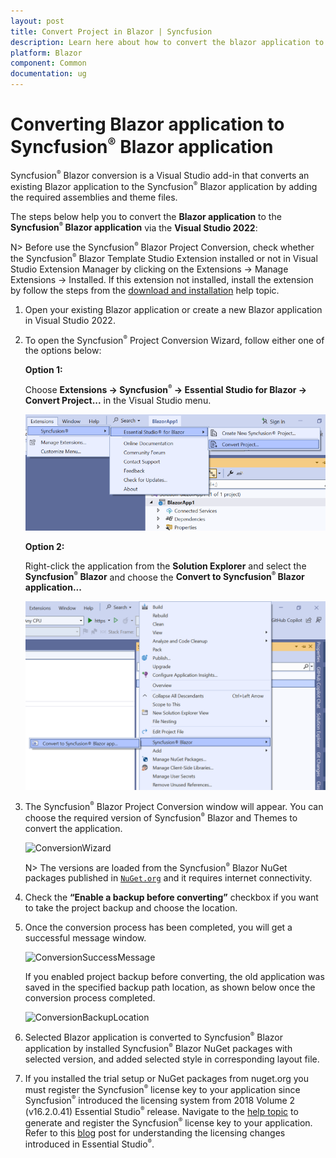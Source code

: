```yaml
---
layout: post
title: Convert Project in Blazor | Syncfusion
description: Learn here about how to convert the blazor application to Syncfusion Blazor application using Syncfusion<sup style="font-size:70%">&reg;</sup> Blazor Extension for Visual Studio.
platform: Blazor
component: Common
documentation: ug
---
```


# Converting Blazor application to Syncfusion<sup style="font-size:70%">&reg;</sup> Blazor application

Syncfusion<sup style="font-size:70%">&reg;</sup> Blazor conversion is a Visual Studio add-in that converts an existing Blazor application to the Syncfusion<sup style="font-size:70%">&reg;</sup> Blazor application by adding the required assemblies and theme files.

The steps below help you to convert the **Blazor application** to the **Syncfusion<sup style="font-size:70%">&reg;</sup> Blazor application** via the **Visual Studio 2022**:

N> Before use the Syncfusion<sup style="font-size:70%">&reg;</sup> Blazor Project Conversion, check whether the Syncfusion<sup style="font-size:70%">&reg;</sup> Blazor Template Studio Extension installed or not in Visual Studio Extension Manager by clicking on the Extensions -> Manage Extensions -> Installed. If this extension not installed, install the extension by follow the steps from the [download and installation](download-and-installation) help topic.

1. Open your existing Blazor application or create a new Blazor application in Visual Studio 2022.

2. To open the Syncfusion<sup style="font-size:70%">&reg;</sup> Project Conversion Wizard, follow either one of the options below:

    **Option 1:**

    Choose **Extensions -> Syncfusion<sup style="font-size:70%">&reg;</sup> -> Essential Studio for Blazor -> Convert Project...** in the Visual Studio menu.

    ![ConversionMenu](images/ConversionMenu.png)

    **Option 2:**

    Right-click the application from the **Solution Explorer** and select the **Syncfusion<sup style="font-size:70%">&reg;</sup> Blazor** and choose the **Convert to Syncfusion<sup style="font-size:70%">&reg;</sup> Blazor application...**

    ![ConversionAddin](images/ConversionAddin.png)

3. The Syncfusion<sup style="font-size:70%">&reg;</sup> Blazor Project Conversion window will appear. You can choose the required version of Syncfusion<sup style="font-size:70%">&reg;</sup> Blazor and Themes to convert the application.

    ![ConversionWizard](images/Conversion.png)

    N> The versions are loaded from the Syncfusion<sup style="font-size:70%">&reg;</sup> Blazor NuGet packages published in [`NuGet.org`](https://www.nuget.org/packages?q=Tags%3A%22blazor%22syncfusion) and it requires internet connectivity.

4. Check the **“Enable a backup before converting”** checkbox if you want to take the project backup and choose the location.

5. Once the conversion process has been completed, you will get a successful message window.

    ![ConversionSuccessMessage](images/ConversionSuccess.png)

    If you enabled project backup before converting, the old application was saved in the specified backup path location, as shown below once the conversion process completed.

    ![ConversionBackupLocation](images/Backuplocation.png)

6. Selected Blazor application is converted to Syncfusion<sup style="font-size:70%">&reg;</sup> Blazor application by installed Syncfusion<sup style="font-size:70%">&reg;</sup> Blazor NuGet packages with selected version, and added selected style in corresponding layout file.

7. If you installed the trial setup or NuGet packages from nuget.org you must register the Syncfusion<sup style="font-size:70%">&reg;</sup> license key to your application since Syncfusion<sup style="font-size:70%">&reg;</sup> introduced the licensing system from 2018 Volume 2 (v16.2.0.41) Essential Studio<sup style="font-size:70%">&reg;</sup> release. Navigate to the [help topic](https://help.syncfusion.com/common/essential-studio/licensing/overview#how-to-generate-syncfusion-license-key) to generate and register the Syncfusion<sup style="font-size:70%">&reg;</sup> license key to your application. Refer to this [blog](https://www.syncfusion.com/blogs/post/whats-new-in-2018-volume-2) post for understanding the licensing changes introduced in Essential Studio<sup style="font-size:70%">&reg;</sup>.